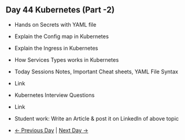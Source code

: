 ## Day 44 Kubernetes (Part -2)

  - Hands on Secrets with YAML file
  - Explain the Config map in Kubernetes
  - Explain the Ingress in Kubernetes 
  - How Services Types works in Kubernetes

 
  - Today Sessions Notes, Important Cheat sheets, YAML File Syntax
  - Link
  - Kubernetes Interview Questions
  - Link


  - Student work: Write an Article & post it on LinkedIn of above topic
  -  [← Previous Day](../day43/README.md) | [Next Day →](../day45/README.md)
